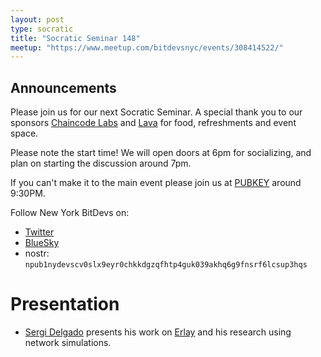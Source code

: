 ```yaml
---
layout: post
type: socratic
title: "Socratic Seminar 148"
meetup: "https://www.meetup.com/bitdevsnyc/events/308414522/"
---
```


## Announcements
Please join us for our next Socratic Seminar. A special thank you to our sponsors [Chaincode Labs](https://chaincode.com) and [Lava](https://www.lava.xyz/) for food, refreshments and event space.

Please note the start time! We will open doors at 6pm for socializing, and plan on starting the discussion around 7pm.

If you can't make it to the main event please join us at [PUBKEY](https://pubkey.bar/home) around 9:30PM.

Follow New York BitDevs on:

- [Twitter](https://x.com/BitDevsNYC)
- [BlueSky](https://bsky.app/profile/bitdevsnyc.bsky.social)
- nostr: `npub1nydevscv0slx9eyr0chkkdgzqfhtp4guk039akhq6g9fnsrf6lcsup3hqs`

# Presentation
- [Sergi Delgado](https://github.com/sr-gi/) presents his work on [Erlay](https://bitcoinops.org/en/topics/erlay/) and his research using network simulations.

